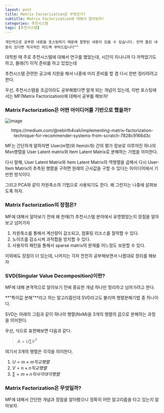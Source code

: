 ```yaml
---
layout: post
title: Matrix Factorization은 무엇인가?
subtitle: Matrix Factorization에 대해서 알아보자!
categories: 추천시스템
tags: [추천시스템]
---
```


`개인적으로 공부한 내용을 포스팅하기 때문에 잘못된 내용이 있을 수 있습니다. 만약 틀린 내용이 있다면 적극적인 피드백 부탁드립니다^^`

대학원 때 주로 추천시스템에 대해서 연구를 했었는데, 시간이 지나니까 다 까먹었기도 하고, 몰래(?) 이직 준비를 하고 있었는데

추천시스템 관련한 공고에 지원을 해서 나중에 미리 준비를 할 겸 다시 한번 정리하려고 한다.

우선, 추천시스템을 조금이라도 공부해봤다면 알게 되는 개념이 있는데, 이번 포스팅에서는 MF(Matrix Factorization)에 대해서 공부를 해보자!


### Matrix Factorization은 어떤 아이디어를 기반으로 했을까?

![image](https://github.com/daetamong/daetamong.github.io/assets/111731468/84772dd5-7707-44f6-92fb-ad9441c1d673)

<center>https://medium.com/@rebirth4vali/implementing-matrix-factorization-technique-for-recommender-systems-from-scratch-7828c9166d3c</center>

MF는 간단하게 말하자면 User(m명)와 Item(n개) 간의 평가 정보로 이루어진 하나의 Mxn행렬을 User Latent matrix와 Item Latent Matrix로 분해하는 기법을 의미한다.

다시 말해, User Latent Matrix와 Item Latent Matrix의 역행렬을 곱해서 다시 User-Item Matrix의 추측된 행렬을 구하면 원래의 근사값을 구할 수 있다는 아이디어에서 기반한 방식이다.

그리고 PCA와 같이 차원축소의 기법으로 사용되기도 한다. 왜 그런지는 나중에 살펴보도록 하자.


### Matrix Factorization의 장점은?

MF에 대해서 알아보기 전에 왜 한때(?) 추천시스템 분야에서 유명했었는지 장점을 알아보고 넘어가자

1. 차원축소를 통해서 계산량이 감소되고, 컴퓨팅 리소스를 절약할 수 있다.
2. 노이즈를 감소시켜 과적합을 방지할 수 있다.
3. 사용자의 패턴을 통해서 sparse matrix의 문제를 어느정도 보완할 수 있다.

이외에도 장점이 더 있는데, 나머지는 각자 천천히 공부해보면서 나름대로 정리를 해보자

### SVD(Singular Value Decomposition)이란?
MF에 대해 본격적으로 알아보기 전에 중요한 개념 하나만 정리하고 넘어가려고 한다.

**"특이값 분해"**라고 하는 알고리즘인데 SVD라고도 불리며 행렬분해기법 중 하나이다.

SVD는 아래의 그림과 같이 하나의 행렬(NxM)을 3개의 행렬의 곱으로 분해하는 과정을 의미한다.

우선, 식으로 표현해보면 다음과 같다.

> $A = U \sum V^T$

여기서 3개의 행렬은 각각을 의미한다.

1. $U = m \times m 직교행렬$
2. $V = n \times n 직교행렬$
3. $\sum = m \times n 직사각 대각행렬$

### Matrix Factorization은 무엇일까?
MF에 대해서 간단한 개념과 장점을 알아봤으니 정확히 어떤 알고리즘을 타고 있는지 알아보자.

